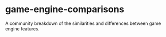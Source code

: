 # game-engine-comparisons
A community breakdown of the similarities and differences between game engine features.
